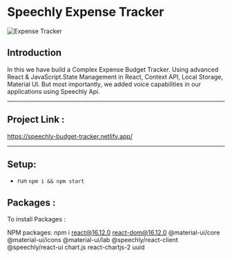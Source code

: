 # Speechly Expense Tracker

![Expense Tracker](https://i.ibb.co/VJjj3Kp/Screenshot-2020-12-18-205600.png)

## Introduction

In this we have build a Complex Expense Budget Tracker. Using advanced React & JavaScript.State Management in React, Context API, Local Storage, Material UI. But most importantly, we added voice capabilities in our applications using Speechly Api.

---
## Project Link :
https://speechly-budget-tracker.netlify.app/

---
## Setup:

- run ```npm i && npm start```

## Packages :

To install Packages :

NPM packages: npm i react@16.12.0 react-dom@16.12.0 @material-ui/core @material-ui/icons @material-ui/lab @speechly/react-client @speechly/react-ui chart.js react-chartjs-2 uuid

